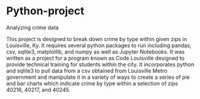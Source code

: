 # Python-project
Analyzing crime data 

This project is designed to break down crime by type within given zips in Louisville, Ky. It requires several python packages to run including pandas, csv, sqlite3, matplotlib, and numpy as well as Jupyter Notebooks. It was written as a project for a program known as Code Louisville designed to provide technical training for students within the city. It incorporates python and sqlite3 to pull data from a csv obtained from Louisville Metro government and manipulate it in a variety of ways to create a series of pie and bar charts which indicate crime by type within a selection of zips 40216, 40217, and 40245. 
